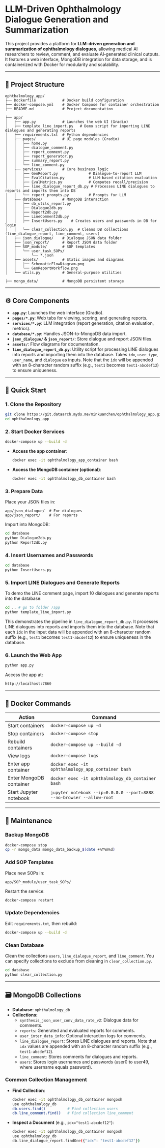 # LLM-Driven Ophthalmology Dialogue Generation and Summarization

This project provides a platform for **LLM-driven generation and summarization of ophthalmology dialogues**, allowing medical AI researchers to review, comment, and evaluate AI-generated clinical outputs. It features a web interface, MongoDB integration for data storage, and is containerized with Docker for modularity and scalability.

---

## 📁 Project Structure

```
ophthalmology_app/
├── Dockerfile            # Docker build configuration
├── docker-compose.yml    # Docker Compose for container orchestration
├── README.md             # Project documentation

├── app/
│   ├── app.py            # Launches the web UI (Gradio)
│   ├── template_line_import.py   # Demo script for importing LINE dialogues and generating reports
│   ├── requirements.txt  # Python dependencies
│   ├── pages/            # UI page modules (Gradio)
│   │   ├── home.py
│   │   ├── dialogue_comment.py
│   │   ├── report_comment.py
│   │   ├── report_generator.py
│   │   ├── summary_report.py
│   │   └── line_comment.py
│   ├── services/         # Core business logic
│   │   ├── GenReport.py              # Dialogue-to-report LLM
│   │   ├── EvalCitation.py           # LLM-based citation evaluation
│   │   ├── EvalMetrics.py            # Computes recall/precision
│   │   ├── line_dialogue_report_db.py # Processes LINE dialogues to reports and imports them into DB
│   │   └── report_prompts.py         # Prompts for LLM
│   ├── database/         # MongoDB interaction
│   │   ├── db_utils_report.py
│   │   ├── Dialogue2db.py
│   │   ├── Report2db.py
│   │   ├── LineComment2db.py
│   │   ├── InsertUsers.py    # Creates users and passwords in DB for login
│   │   └── clear_collection.py  # Cleans DB collections (line_dialogue_report, line_comment, users)
│   ├── json_dialogue/    # Dialogue JSON data folder
│   ├── json_report/      # Report JSON data folder
│   ├── SOP_module/       # SOP templates
│   │   └── user_task_SOPs/
│   │       └── *.json
│   ├── assets/           # Static images and diagrams
│   │   ├── SchematicFlowDiagram.png
│   │   └── GenReportWorkflow.png
│   └── utils.py          # General-purpose utilities

├── mongo_data/           # MongoDB persistent storage
```

---

## ⚙️ Core Components

- **`app.py`**: Launches the web interface (Gradio).
- **`pages/*.py`**: Web tabs for viewing, scoring, and generating reports.
- **`services/*.py`**: LLM integration (report generation, citation evaluation, metrics).
- **`database/*.py`**: Handles JSON-to-MongoDB data import.
- **`json_dialogue/` & `json_report/`**: Store dialogue and report JSON files.
- **`assets/`**: Flow diagrams for documentation.
- **`line_dialogue_report_db.py`**: Utility script for processing LINE dialogues into reports and importing them into the database. Takes `idx`, `user_type`, `user_name`, and `dialogue` as inputs. Note that the `idx` will be appended with an 8-character random suffix (e.g., `test1` becomes `test1-abcdef12`) to ensure uniqueness.

---

## 🚀 Quick Start

### 1. Clone the Repository
```bash
git clone https://git.dataarch.myds.me/minkuanchen/ophthalmology_app.git
cd ophthalmology_app
```

### 2. Start Docker Services
```bash
docker-compose up --build -d
```

- **Access the app container**:
  ```bash
  docker exec -it ophthalmology_app_container bash
  ```
- **Access the MongoDB container (optional)**:
  ```bash
  docker exec -it ophthalmology_db_container bash
  ```

### 3. Prepare Data
Place your JSON files in:
```
app/json_dialogue/  # For dialogues
app/json_report/    # For reports
```

Import into MongoDB:
```bash
cd database
python Dialogue2db.py
python Report2db.py
```

### 4. Insert Usernames and Passwords
```bash
cd database
python InsertUsers.py
```

### 5. Import LINE Dialogues and Generate Reports
To demo the LINE comment page, import 10 dialogues and generate reports into the database:
```bash
cd .. # go to folder /app
python template_line_import.py
```

This demonstrates the pipeline in `line_dialogue_report_db.py`. It processes LINE dialogues into reports and imports them into the database. Note that each `idx` in the input data will be appended with an 8-character random suffix (e.g., `test1` becomes `test1-abcdef12`) to ensure uniqueness in the database.

### 6. Launch the Web App
```bash
python app.py
```

Access the app at:
```
http://localhost:7860
```

---

## 🐳 Docker Commands

| Action                   | Command                                      |
|--------------------------|----------------------------------------------|
| Start containers         | `docker-compose up -d`                      |
| Stop containers          | `docker-compose stop`                       |
| Rebuild containers       | `docker-compose up --build -d`              |
| View logs                | `docker-compose logs`                       |
| Enter app container      | `docker exec -it ophthalmology_app_container bash` |
| Enter MongoDB container  | `docker exec -it ophthalmology_db_container bash` |
| Start Jupyter notebook   | `jupyter notebook --ip=0.0.0.0 --port=8888 --no-browser --allow-root` |

---

## 🔧 Maintenance

### Backup MongoDB
```bash
docker-compose stop
cp -r mongo_data mongo_data_backup_$(date +%Y%m%d)
```

### Add SOP Templates
Place new SOPs in:
```
app/SOP_module/user_task_SOPs/
```
Restart the service:
```bash
docker-compose restart
```

### Update Dependencies
Edit `requirements.txt`, then rebuild:
```bash
docker-compose up --build -d
```

### Clean Database
Clean the collections `users`, `line_dialogue_report`, and `line_comment`. You can specify collections to exclude from cleaning in `clear_collection.py`.

```bash
cd database
python clear_collection.py
```

---

## 🗃️ MongoDB Collections
- **Database**: `ophthalmology_db`
- **Collections**:
  - `synthesis_json_user_conv_data_rate_v2`: Dialogue data for comments.
  - `reports`: Generated and evaluated reports for comments.
  - `user_inter_data_info`: Optional interaction logs for comments.
  - `line_dialogue_report`: Stores LINE dialogues and reports. Note that `idx` values are appended with an 8-character random suffix (e.g., `test1-abcdef12`).
  - `line_comment`: Stores comments for dialogues and reports.
  - `users`: Stores login usernames and passwords (user0 to user49, where username equals password).

### Common Collection Management
- **Find Collection**:
  ```bash
  docker exec -it ophthalmology_db_container mongosh
  use ophthalmology_db
  db.users.find()          # Find collection users
  db.line_comment.find()   # Find collection line_comment
  ```
- **Inspect a Document** (e.g., `idx="test1-abcdef12"`):
  ```bash
  docker exec -it ophthalmology_db_container mongosh
  use ophthalmology_db
  db.line_dialogue_report.findOne({"idx": "test1-abcdef12"})
  ```